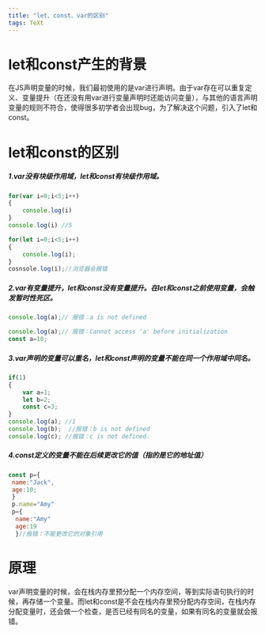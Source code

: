 ```yaml
---
title: "let、const、var的区别"
tags: TeXt
---
```


# let和const产生的背景
在JS声明变量的时候，我们最初使用的是var进行声明。由于var存在可以重复定义、变量提升（在还没有用var进行变量声明时还能访问变量），与其他的语言声明变量的规则不符合，使得很多初学者会出现bug，为了解决这个问题，引入了let和const。
# let和const的区别
##### 1.var没有块级作用域，let和const有块级作用域。

```javascript
for(var i=0;i<5;i++)
{
	console.log(i)
}
console.log(i) //5
```

```javascript
for(let i=0;i<5;i++)
{
	console.log(i);
}
cosnsole.log(i);//浏览器会报错
```

##### 2.var有变量提升，let和const没有变量提升。在let和const之前使用变量，会触发暂时性死区。

```javascript
console.log(a);// 报错：a is not defined
```

```javascript
console.log(a);// 报错：Cannot access 'a' before initialization
const a=10;
```
##### 3.var声明的变量可以重名，let和const声明的变量不能在同一个作用域中同名。

```javascript
if(1)
{
	var a=1;
	let b=2;
	const c=3;
}
console.log(a); //1
console.log(b);  //报错：b is not defined
console.log(c); //报错：c is not defined.
```
##### 4.const定义的变量不能在后续更改它的值（指的是它的地址值）

```javascript
const p={
 name:"Jack",
 age:10;
 }
 p.name="Amy"
 p={
  name:"Amy"
  age:19
  }//报错：不能更改它的对象引用
```
# 原理
var声明变量的时候，会在栈内存里预分配一个内存空间，等到实际语句执行的时候，再存储一个变量。而let和const是不会在栈内存里预分配内存空间，在栈内存分配变量时，还会做一个检查，是否已经有同名的变量，如果有同名的变量就会报错。
